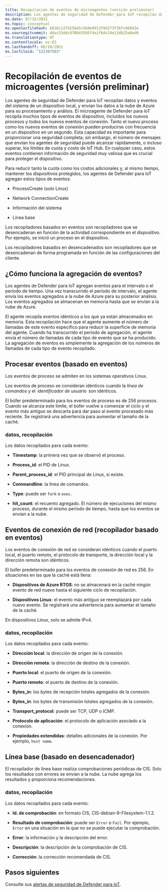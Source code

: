 ```yaml
---
title: Recopilación de eventos de microagentes (versión preliminar)
description: Los agentes de seguridad de Defender para IoT recopilan datos y eventos del sistema de un dispositivo local, y envían los datos a la nube de Azure para su procesamiento y análisis.
ms.date: 07/15/2021
ms.topic: conceptual
ms.openlocfilehash: 6836c12f625645c5b9e0913f9d2f3f36fc06843e
ms.sourcegitcommit: ddac53ddc870643585f4a1f6dc24e13db25a6ed6
ms.translationtype: HT
ms.contentlocale: es-ES
ms.lasthandoff: 08/18/2021
ms.locfileid: "122397503"
---
```

# <a name="micro-agent-event-collection-preview"></a>Recopilación de eventos de microagentes (versión preliminar)

Los agentes de seguridad de Defender para IoT recopilan datos y eventos del sistema de un dispositivo local, y envían los datos a la nube de Azure para su procesamiento y análisis. El microagente de Defender para IoT recopila muchos tipos de eventos de dispositivo, incluidos los nuevos procesos y todos los nuevos eventos de conexión. Tanto el nuevo proceso como los nuevos eventos de conexión pueden producirse con frecuencia en un dispositivo en un segundo. Esta capacidad es importante para proporcionar una seguridad completa; sin embargo, el número de mensajes que envían los agentes de seguridad puede alcanzar rápidamente, o incluso superar, los límites de cuota y costo de IoT Hub. En cualquier caso, estos eventos contienen información de seguridad muy valiosa que es crucial para proteger el dispositivo. 

Para reducir tanto la cuota como los costos adicionales y, al mismo tiempo, mantener los dispositivos protegidos, los agentes de Defender para IoT agregan estos tipos de eventos: 

- ProcessCreate (solo Linux) 

- Network ConnectionCreate

- Información del sistema

- Línea base

Los recopiladores basados en eventos son recopiladores que se desencadenan en función de la actividad correspondiente en el dispositivo. Por ejemplo, se inició un proceso en el dispositivo.  

Los recopiladores basados en desencadenados son recopiladores que se desencadenan de forma programada en función de las configuraciones del cliente.

## <a name="how-does-event-aggregation-work"></a>¿Cómo funciona la agregación de eventos? 

Los agentes de Defender para IoT agregan eventos para el intervalo o el período de tiempo. Una vez transcurrido el período de intervalo, el agente envía los eventos agregados a la nube de Azure para su posterior análisis. Los eventos agregados se almacenan en memoria hasta que se envían a la nube de Azure. 

El agente recopila eventos idénticos a los que ya están almacenados en memoria. Esta recopilación hace que el agente aumente el número de llamadas de este evento específico para reducir la superficie de memoria del agente. Cuando ha transcurrido el periodo de agregación, el agente envía el número de llamadas de cada tipo de evento que se ha producido. La agregación de eventos es simplemente la agregación de los números de llamadas de cada tipo de evento recopilado. 

## <a name="process-events-event-based"></a>Procesar eventos (basado en eventos)

Los eventos de proceso se admiten en los sistemas operativos Linux. 

Los eventos de proceso se consideran idénticos cuando la *línea de comandos*  y el  *identificador de usuario*  son idénticos. 

El búfer predeterminado para los eventos de proceso es de 256 procesos. Cuando se alcanza este límite, el búfer vuelve a comenzar el ciclo y el evento más antiguo se descarta para dar paso al evento procesado más reciente. Se registrará una advertencia para aumentar el tamaño de la caché.

### <a name="data-collection"></a>datos, recopilación

Los datos recopilados para cada evento:

- **Timestamp**: la primera vez que se observó el proceso.

- **Process_id**: el PID de Linux.

- **Parent_process_id**: el PID principal de Linux, si existe.

- **Commandline**: la línea de comandos. 

- **Type**: puede ser `fork` o `exec`.

- **hit_count**: el recuento agregado. El número de ejecuciones del mismo proceso, durante el mismo período de tiempo, hasta que los eventos se envían a la nube. 

## <a name="network-connection-events-event-based-collector"></a>Eventos de conexión de red (recopilador basado en eventos)

Los eventos de conexión de red se consideran idénticos cuando el puerto local, el puerto remoto, el protocolo de transporte, la dirección local y la dirección remota son idénticos.

El búfer predeterminado para los eventos de conexión de red es 256. En situaciones en las que la caché está llena: 

- **Dispositivos de Azure RTOS**: no se almacenará en la caché ningún evento de red nuevo hasta el siguiente ciclo de recopilación.  

- **Dispositivos Linux**: el evento más antiguo se reemplazará por cada nuevo evento. Se registrará una advertencia para aumentar el tamaño de la caché.

En dispositivos Linux, solo se admite IPv4.

### <a name="data-collection"></a>datos, recopilación

Los datos recopilados para cada evento:

- **Dirección local**: la dirección de origen de la conexión.

- **Dirección remota**: la dirección de destino de la conexión.

- **Puerto local**: el puerto de origen de la conexión.

- **Puerto remoto**: el puerto de destino de la conexión.

- **Bytes_in**: los bytes de recepción totales agregados de la conexión.

- **Bytes_in**: los bytes de transmisión totales agregados de la conexión.

- **Transport_protocol**: puede ser TCP, UDP o ICMP.

- **Protocolo de aplicación**: el protocolo de aplicación asociado a la conexión.

- **Propiedades extendidas**: detalles adicionales de la conexión. Por ejemplo, `host name`. 

## <a name="baseline-trigger-based"></a>Línea base (basado en desencadenador) 

El recopilador de línea base realiza comprobaciones periódicas de CIS. Solo los resultados con errores se envían a la nube. La nube agrega los resultados y proporciona recomendaciones. 

### <a name="data-collection"></a>datos, recopilación

Los datos recopilados para cada evento:

- **Id. de comprobación**: en formato CIS, CIS-debian-9-Filesystem-1.1.2.

- **Resultado de comprobación**: puede ser `Error` o `Fail`. Por ejemplo, `Error` en una situación en la que no se puede ejecutar la comprobación.

- **Error**: la información y la descripción del error.

- **Descripción**: la descripción de la comprobación de CIS.

- **Corrección**: la corrección recomendada de CIS.

## <a name="next-steps"></a>Pasos siguientes

Consulte sus [alertas de seguridad de Defender para IoT](concept-security-alerts.md).
